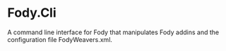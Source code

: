 # Fody.Cli
A command line interface for Fody that manipulates Fody addins and the configuration file FodyWeavers.xml.
